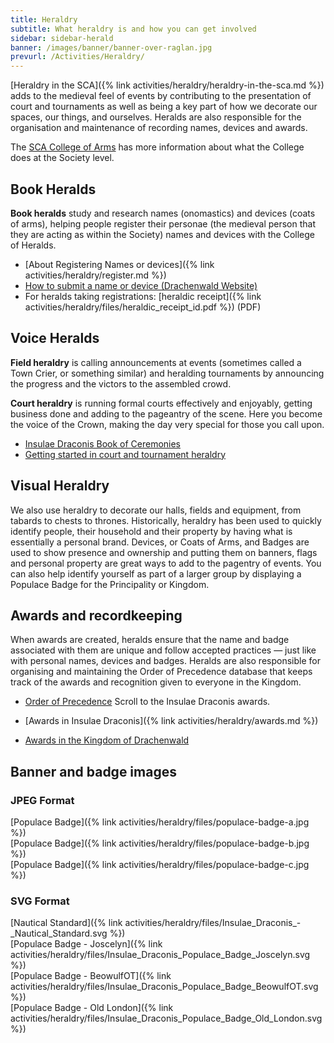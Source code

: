 ```yaml
---
title: Heraldry
subtitle: What heraldry is and how you can get involved
sidebar: sidebar-herald
banner: /images/banner/banner-over-raglan.jpg
prevurl: /Activities/Heraldry/
---
```


[Heraldry in the SCA]({% link activities/heraldry/heraldry-in-the-sca.md %}) adds to the medieval feel of events by contributing to the presentation of court and tournaments as well as being a key part of how we decorate our spaces, our things, and ourselves. Heralds are also responsible for the organisation and maintenance of recording names, devices and awards. 

The [SCA College of Arms](http://heraldry.sca.org/) has more information about what the College does at the Society level.

## Book Heralds

<strong>Book heralds</strong> study and research names (onomastics) and devices (coats of arms), helping people register their personae (the medieval person that they are acting as within the Society) names and devices with the College of Heralds. 

- [About Registering Names or devices]({% link activities/heraldry/register.md %})
- [How to submit a name or device (Drachenwald Website)](https://drachenwald.sca.org/offices/herald/submittingnamesheraldry/)
- For heralds taking registrations: [heraldic receipt]({% link activities/heraldry/files/heraldic_receipt_id.pdf %}) (PDF)

## Voice Heralds

<strong>Field heraldry</strong> is calling announcements at events (sometimes called a Town Crier, or something similar) and heralding tournaments by announcing the progress and the victors to the assembled crowd. 

<strong>Court heraldry</strong> is running formal courts effectively and enjoyably, getting business done and adding to the pageantry of the scene. Here you become the voice of the Crown, making the day very special for those you call upon.

- [Insulae Draconis Book of Ceremonies](https://insulaedraconis.gitlab.io/ceremonies/)
- [Getting started in court and tournament heraldry](https://insulaedraconis.org/library/howtos/court-and-tourney-heraldry/)

## Visual Heraldry

We also use heraldry to decorate our halls, fields and equipment, from tabards to chests to thrones. Historically, heraldry has been used to quickly identify people, their household and their property by having what is essentially a personal brand. Devices, or Coats of Arms, and Badges are used to show presence and ownership and putting them on banners, flags and personal property are great ways to add to the pagentry of events. You can also help identify yourself as part of a larger group by displaying a Populace Badge for the Principality or Kingdom.

## Awards and recordkeeping

When awards are created, heralds ensure that the name and badge associated with them are unique and follow accepted practices — just like with personal names, devices and badges. Heralds are also responsible for organising and maintaining the Order of Precedence database that keeps track of the awards and recognition given to everyone in the Kingdom.

- [Order of Precedence](http://op.drachenwald.sca.org/awards) Scroll to the Insulae Draconis awards.

- [Awards in Insulae Draconis]({% link activities/heraldry/awards.md %}) 
- [Awards in the Kingdom of Drachenwald](http://www.drachenwald.sca.org/offices/herald/drachenwaldawardsorders/)


## Banner and badge images

### JPEG Format

[Populace Badge]({% link activities/heraldry/files/populace-badge-a.jpg %})  
[Populace Badge]({% link activities/heraldry/files/populace-badge-b.jpg %})  
[Populace Badge]({% link activities/heraldry/files/populace-badge-c.jpg %})  

### SVG Format

[Nautical Standard]({% link activities/heraldry/files/Insulae_Draconis_-_Nautical_Standard.svg %})  
[Populace Badge - Joscelyn]({% link activities/heraldry/files/Insulae_Draconis_Populace_Badge_Joscelyn.svg %})  
[Populace Badge - BeowulfOT]({% link activities/heraldry/files/Insulae_Draconis_Populace_Badge_BeowulfOT.svg %})  
[Populace Badge - Old London]({% link activities/heraldry/files/Insulae_Draconis_Populace_Badge_Old_London.svg %}) 
